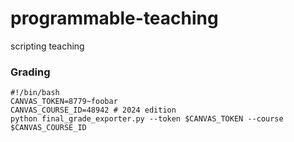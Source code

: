 # programmable-teaching
scripting teaching

### Grading

```
#!/bin/bash
CANVAS_TOKEN=8779~foobar
CANVAS_COURSE_ID=48942 # 2024 edition
python final_grade_exporter.py --token $CANVAS_TOKEN --course $CANVAS_COURSE_ID
```

